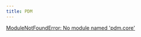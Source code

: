 ```yaml
---
title: PDM
---
```


[ModuleNotFoundError: No module named 'pdm.core'](ModuleNotFoundError-No-module-named-pdm-core)
